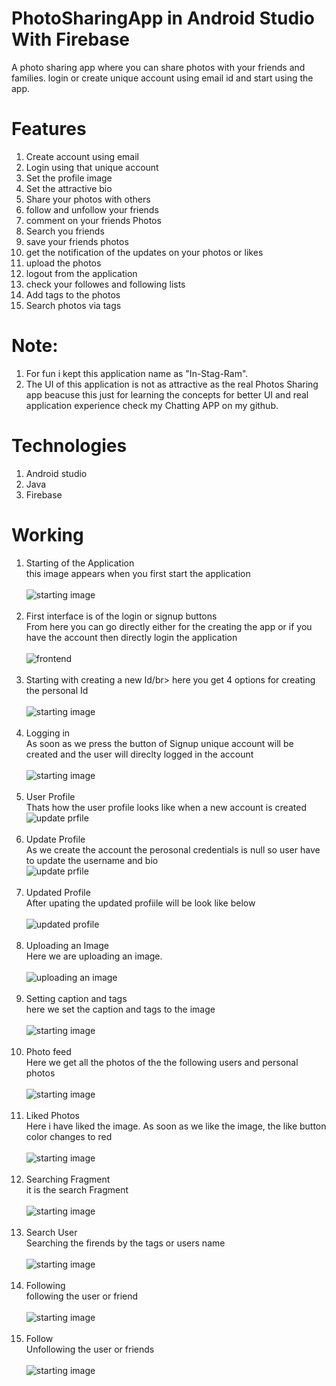 # PhotoSharingApp in Android Studio With Firebase
A photo sharing app where you can share photos with your friends and families. login or create unique account using email id and start using the app.
# Features
1. Create account using email 
2. Login using that unique account
3. Set the profile image
4. Set the attractive bio
5. Share your photos with others
6. follow and unfollow your friends
7. comment on your friends Photos
8. Search you friends
9. save your friends photos
10. get the notification of the updates on your photos or likes
11. upload the photos
12. logout from the application
13. check your followes and following lists
14. Add tags to the photos
15. Search photos via tags

# Note:
1. For fun i kept this application name as "In-Stag-Ram". 
2. The UI of this application is not as attractive as the real Photos Sharing app beacuse this just for learning the concepts for better UI and real 
application experience check my Chatting APP on my github.

# Technologies
1. Android studio
2. Java
3. Firebase

# Working
1. Starting of the Application</br>
this image appears when you first start the application</br></br>
![starting image](https://github.com/sahilsandhu/PhotoSharingApp/blob/master/starting.jpeg)</br></br>
2. First interface is of the login or signup buttons </br>
From here you can go directly either for the creating the app or if you have the account then directly login the application</br></br>
![frontend](https://github.com/sahilsandhu/PhotoSharingApp/blob/master/frontend.jpeg)</br></br>
3. Starting with creating a new Id/br>
here you get 4 options for creating the personal Id</br></br>
![starting image](https://github.com/sahilsandhu/PhotoSharingApp/blob/master/signup.jpeg)</br></br>
4. Logging in</br> 
As soon as we press the button of Signup unique account will be created and the user will direclty logged in the account</br></br>
![starting image](https://github.com/sahilsandhu/PhotoSharingApp/blob/master/creating%20account.jpeg)</br></br>
5. User Profile</br> 
Thats how the user profile looks like when a new account is created</br>
![update prfile](https://github.com/sahilsandhu/PhotoSharingApp/blob/master/Profile.jpeg)</br></br>
6. Update Profile</br> 
As we create the account the perosonal credentials is null so user have to update the username and bio</br>
![update prfile](https://github.com/sahilsandhu/PhotoSharingApp/blob/master/updateProfile.jpeg)</br></br>
6. Updated Profile</br> 
After upating the updated profiile will be look like below</br></br>
![updated profile](https://github.com/sahilsandhu/PhotoSharingApp/blob/master/updatedProfile.jpeg)</br></br>
7. Uploading an Image</br> 
Here we are uploading an image.</br></br>
![uploading an image](https://github.com/sahilsandhu/PhotoSharingApp/blob/master/uploadImage.jpeg)</br></br>
8. Setting caption and tags</br> 
here we set the caption and tags to the image</br></br>
![starting image](https://github.com/sahilsandhu/PhotoSharingApp/blob/master/setcomment.jpeg)</br></br>
9. Photo feed</br> 
Here we get all the photos of the the following users and personal photos</br></br>
![starting image](https://github.com/sahilsandhu/PhotoSharingApp/blob/master/picture.jpeg)</br></br>
10. Liked Photos</br> 
Here i have liked the image. As soon as we like the image, the like button color changes to red</br></br>
![starting image](https://github.com/sahilsandhu/PhotoSharingApp/blob/master/likedImages.jpeg)</br></br>
11. Searching Fragment</br> 
it is the search Fragment</br></br>
![starting image](https://github.com/sahilsandhu/PhotoSharingApp/blob/master/search.jpeg)</br></br>
12. Search User</br> 
Searching the firends by the tags or users name</br></br>
![starting image](https://github.com/sahilsandhu/PhotoSharingApp/blob/master/searchFriend.jpeg)</br></br>
13. Following</br> 
following the user or friend</br></br>
![starting image](https://github.com/sahilsandhu/PhotoSharingApp/blob/master/follow.jpeg)</br></br>
14. Follow</br> 
Unfollowing the user  or friends</br></br>
![starting image](https://github.com/sahilsandhu/PhotoSharingApp/blob/master/following.jpeg)</br></br>

